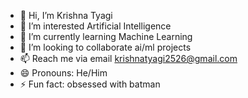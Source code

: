 - 👋 Hi, I’m Krishna Tyagi
- 👀 I’m interested Artificial Intelligence
- 🌱 I’m currently learning Machine Learning
- 💞️ I’m looking to collaborate ai/ml projects
- 📫 Reach me via email krishnatyagi2526@gmail.com
- 😄 Pronouns: He/Him
- ⚡ Fun fact: obsessed with batman

<!---
knight22-21/knight22-21 is a ✨ special ✨ repository because its `README.md` (this file) appears on your GitHub profile.
You can click the Preview link to take a look at your changes.
--->
